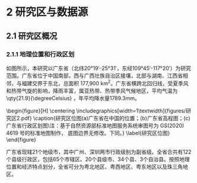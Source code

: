 # 2 研究区与数据源

## 2.1 研究区概况

### 2.1.1 地理位置和行政区划

如图所示，本研究以广东省（北纬20°19′-25°31′，东经109°45′-117°20′）为研究范围。广东省位于中国南部，西与广西壮族自治区接壤，北部与湖南、江西省相邻，与福建交界于东北，总面积 177,900 km$^2$。广东省横跨北回归线，受夏季风和热带气旋的影响，降雨丰富，属亚热带、热带季风气候地区，平均气温为\qty{21.9}{\degreeCelsius} ，年平均降水量1789.3mm。

\begin{figure}[H]
    \centering
    \includegraphics[width=1\textwidth]{figures/研究区2.pdf}
    \caption{研究区位图(a)广东省在中国的位置；(b)广东省高程图；(c)广东省行政区划图\\注：基于自然资源部标准地图服务系统审图号为 GS(2020)
4619 号的标准地图制作， 底图边界无修改。下同。}
    \label{研究区位图}
\end{figure}

广东省现辖21个地级市，其中广州、深圳两市行政级别为副省级。全省合共有122个县级行政区，包括65个市辖区、20个县级市、34个县、3个自治县。按照地理位置和经济特点划分，全省可分为粤北地区、粤西地区、粤东地区以及珠三角地区。
